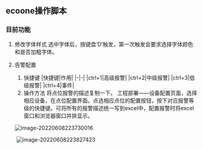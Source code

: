 <!--
 * @Author: LOG
 * @FilePath: \油猴脚本\README.md
 * @Descripttion: 
 * @version: 
 * @Date: 2022-05-25 09:55:59
 * @LastEditors: LOG
 * @LastEditTime: 2022-06-08 22:40:10
-->
<!--
 * @Author: LOG
 * @FilePath: \油猴脚本\README.md
 * @Descripttion: 
 * @version: 
 * @Date: 2022-05-25 09:55:59
 * @LastEditors: LOG
 * @LastEditTime: 2022-06-08 22:34:58
-->
## ecoone操作脚本
### 目前功能
1. 修改字体样式
    选中字体后，按键盘‘D’触发，第一次触发会要求选择字体颜色和是否加粗字体。
    
2. 告警配置
   1. 快捷键
    |快捷键|作用|
    |-|-|
    |ctrl+1|高级报警|
    |ctrl+2|中级报警|
    |ctrl+3|低级报警|
    |ctrl+4|事件|
   2. 操作方法
    将点位报警的描述复制一下。
    工程部署——设备配置页面，选择相应设备，在点位配置界面。点选相应点位的配置按钮，按下对应报警等级的快捷键。可将所有的报警描述统一写到excel中，配置报警时将excel窗口和浏览器窗口并排显示。
    
    ![image-20220608223730016](https://s2.loli.net/2022/06/08/VCKZQpPrb8TwtO1.png)
    
    ​				![image-20220608223827423](https://s2.loli.net/2022/06/08/CjBhNtyPHIxivk4.png)